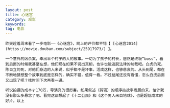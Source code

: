 ```yaml
---
layout: post
title: 心迷宫
category: 观影
keywords:
tag: 电影
---
```

	昨天趁着周末看了一步电影——《心迷宫》，网上的评价都不错【 [心迷宫2014] (https://movie.douban.com/subject/25917973/) 】。
	
	一个意外的凶杀案，牵出半个村子的人的故事。一切为了孩子的村长，居然是终极“boss”，看到后面的时候我甚至在想，他们现在如果不说出真相，也许也能逃脱法律的制裁吧。白虎的死，陈自立的死，对他们身边的人来说，似乎都不是坏事。活成这样，也够悲哀的。从头到尾，都在不断地猜想整个故事到底是怎样的，确实不错，值得一看。不过结尾还没有看懂，怎么白虎后面又出现了呢？找时间下次再看一遍。
	
	听说拍摄的成本才170万，导演真的很厉害。如果叙述（剪辑）的顺序按故事发展的来，估计就没有那么多悬念了吧。看完这部想起了《十二公民》和《这个男人来自地球》，也是超低成本的好片。以上


 
  

